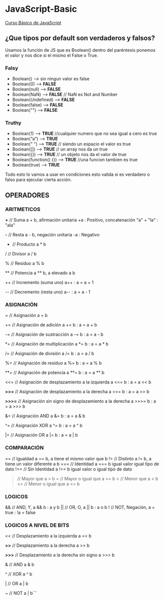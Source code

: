 # JavaScript-Basic

[Curso Básico de JavaScript](https://platzi.com/cursos/basico-javascript/)

## ¿Que tipos por default son verdaderos y falsos?

Usamos la función de JS que es Boolean() dentro del paréntesis ponemos el valor y nos dice si el mismo el False o True.

### Falsy

- Boolean() —> sin ningun valor es false
- Boolean(0) —> **FALSE**
- Boolean(null) —> **FALSE**
- Boolean(NaN) —> **FALSE** // NaN es Not and Number
- Boolean(Undefined) —> **FALSE**
- Boolean(false) —> **FALSE**
- Boolean("") —> **FALSE**

### Truthy
- Boolean(1) —> **TRUE** //cualquier numero que no sea igual a cero es true
- Boolean(“a”) —> **TRUE**
- Boolean(" ") —> **TRUE** // siendo un espacio el valor es true
- Boolean([]) —> **TRUE** // un array nos da un true
- Boolean({}) —> **TRUE** // un objeto nos da el valor de true
- Boolean(function() {}) —> **TRUE** //una funcion tambien es true
- Boolean(true) —> **TRUE**

Todo esto lo vamos a usar en condiciones esto valida si es verdadero o falso para ejecutar cierta acción.

## OPERADORES

### ARITMETICOS
**+** // Suma a + b,  afirmación unitaria +a : Positivo, concatenación "a" + "la" : "ala"

**-** // Resta a - b, negación unitaria -a : Negativo

* // Producto a * b

/ // Divisor a / b

% // Residuo a % b

** // Potencia a ** b, a elevado a b

++ // Incremento (suma uno) a++ : a = a + 1

-- // Decremento (resta uno) a-- : a = a - 1

### ASIGNACIÓN
= // Asignación a = b

+= // Asignación de adición  a += b : a = a + b

-= // Asignación de sustracción  a -= b : a = a - b

*= // Asignación de multiplicación  a *= b : a = a * b

/= // Asignación de división  a /= b : a = a / b

%= // Asignación de residuo  a %= b : a = a % b

**= // Asignación de potencia  a **= b : a = a ** b

<<= // Asignación de desplazamiento a la izquierda  a <<= b : a = a << b

**>>=** // Asignación de desplazamiento a la derecha  a >>= b : a = a >> b

**>>>=** // Asignación sin signo de desplazamiento a la derecha  a >>>= b : a = a >>> b

&= // Asignación AND  a &= b : a = a & b

^= // Asignación XOR  a ^= b : a = a ^ b

|= // Asignación OR  a |= b : a = a | b

### COMPARACIÓN
== // Igualdad a == b, a tiene el mismo valor que b
!= // Distinto a != b, a tiene un valor diferente a b
=== // Identidad a === b igual valor igual tipo de dato
!== // Sin Identidad a !== b igual valor o igual tipo de dato
> // Mayor que a > b
>= // Mayor o igual que a >= b
< // Menor que a < b
<= // Menor o igual que a <= b

### LOGICOS
&& // AND, Y, a && b : a y b
|| // OR, O, a || b : a o b
! // NOT, Negación, a = true : !a = false

### LOGICOS A NIVEL DE BITS
<< // Desplazamiento a la izquierda  a << b

**>>** // Desplazamiento a la derecha  a >> b

**>>>** // Desplazamiento a la derecha sin signo  a >>> b

& // AND  a & b

^ // XOR  a ^ b

| // OR  a | b

~ // NOT  a | b```
